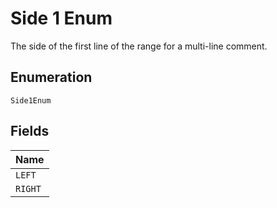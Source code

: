 
# Side 1 Enum

The side of the first line of the range for a multi-line comment.

## Enumeration

`Side1Enum`

## Fields

| Name |
|  --- |
| `LEFT` |
| `RIGHT` |

